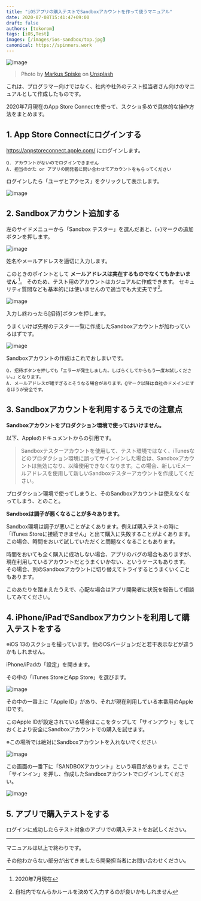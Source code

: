 ```yaml
---
title: "iOSアプリの購入テストでSandboxアカウントを作って使うマニュアル"
date: 2020-07-08T15:41:47+09:00
draft: false
authors: [tokorom]
tags: [iOS,Test]
images: [/images/ios-sandbox/top.jpg]
canonical: https://spinners.work
---
```


![image](/images/ios-sandbox/top.jpg)

> Photo by [Markus Spiske](https://unsplash.com/@markusspiske?utm_source=unsplash&amp;utm_medium=referral&amp;utm_content=creditCopyText) on [Unsplash](https://unsplash.com/s/photos/sandbox?utm_source=unsplash&amp;utm_medium=referral&amp;utm_content=creditCopyText)

これは、プログラマー向けではなく、社内や社外のテスト担当者さん向けのマニュアルとして作成したものです。

2020年7月現在のApp Store Connectを使って、スクショ多めで具体的な操作方法をまとめます。

## 1. App Store Connectにログインする

https://appstoreconnect.apple.com/ にログインします。

```
Q. アカウントがないのでログインできません
A. 担当のかた or アプリの開発者に問い合わせてアカウントをもらってください
```

ログインしたら「ユーザとアクセス」をクリックして表示します。

![image](/images/ios-sandbox/menu.png)

## 2. Sandboxアカウント追加する

左のサイドメニューから「Sandbox テスター」を選んだあと、(+)マークの追加ボタンを押します。

![image](/images/ios-sandbox/new.png)

姓名やメールアドレスを適切に入力します。

このときのポイントとして **メールアドレスは実在するものでなくてもかまいません** [^mail]。
そのため、テスト用のアカウントはカジュアルに作成できます。
セキュリティ質問なども基本的には使いませんので適当でも大丈夫です[^serurityq]。

[^mail]: 2020年7月現在
[^serurityq]: 自社内でなんらかルールを決めて入力するのが良いかもしれません

![image](/images/ios-sandbox/form.png)


入力し終わったら[招待]ボタンを押します。

うまくいけば先程のテスター一覧に作成したSandboxアカウントが加わっているはずです。

![image](/images/ios-sandbox/confirm.png)

Sandboxアカウントの作成はこれでおしまいです。

```
Q. 招待ボタンを押しても「エラーが発生しました。しばらくしてからもう一度お試しください。」となります。
A. メールアドレスが雑すぎるとそうなる場合があります。@マーク以降は自社のドメインにするほうが安全です。
```

## 3. Sandboxアカウントを利用するうえでの注意点

**Sandboxアカウントをプロダクション環境で使ってはいけません。**

以下、Appleのドキュメントからの引用です。

> Sandboxテスターアカウントを使用して、テスト環境ではなく、iTunesなどのプロダクション環境に誤ってサインインした場合は、Sandboxアカウントは無効になり、以降使用できなくなります。この場合、新しいEメールアドレスを使用して新しいSandboxテスターアカウントを作成してください。

プロダクション環境で使ってしまうと、そのSandboxアカウントは使えなくなってしまう、とのこと。

**Sandboxは調子が悪くなることが多々あります。**

Sandbox環境は調子が悪いことがよくあります。例えば購入テストの時に「iTunes Storeに接続できません」と出て購入に失敗することがよくあります。この場合、時間をおいて試していただくと問題なくなることもあります。

時間をおいても全く購入に成功しない場合、アプリのバグの場合もありますが、現在利用しているアカウントだとうまくいかない、というケースもあります。
その場合、別のSandboxアカウントに切り替えてトライするとうまくいくこともあります。

このあたりを踏まえたうえで、心配な場合はアプリ開発者に状況を報告して相談してみてください。

## 4. iPhone/iPadでSandboxアカウントを利用して購入テストをする

※iOS 13のスクショを撮っています。他のOSバージョンだと若干表示などが違うかもしれません。

iPhone/iPadの「設定」を開きます。

その中の「iTunes StoreとApp Store」を選びます。

![image](/images/ios-sandbox/setting.png)

その中の一番上に「Apple ID」があり、それが現在利用している本番用のApple IDです。

このApple IDが設定されている場合はここをタップして「サインアウト」をしておくとより安全にSandboxアカウントでの購入を試せます。

※この場所では絶対にSandboxアカウントを入れないでください

![image](/images/ios-sandbox/signout.png)

この画面の一番下に「SANDBOXアカウント」という項目があります。ここで「サインイン」を押し、作成したSandboxアカウントでログインしてください。

![image](/images/ios-sandbox/sandboxaccount.png)

## 5. アプリで購入テストをする

ログインに成功したらテスト対象のアプリでの購入テストをお試しください。

-----

マニュアルは以上で終わりです。

その他わからない部分が出てきましたら開発担当者にお問い合わせください。



